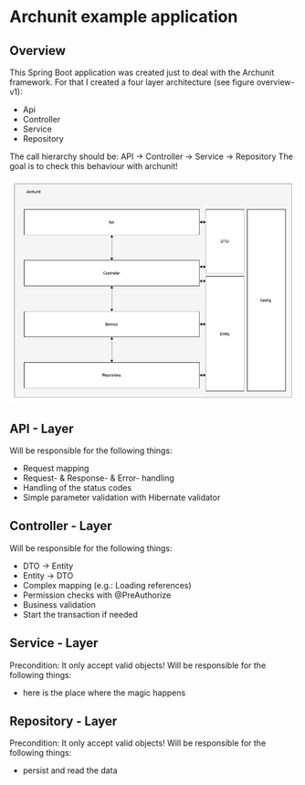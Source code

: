 # Archunit example application
## Overview
This Spring Boot application was created just to deal with the Archunit framework. 
For that I created a four layer architecture (see figure overview-v1):
- Api
- Controller
- Service
- Repository

The call hierarchy should be: API -> Controller -> Service -> Repository
The goal is to check this behaviour with archunit!

![](overview-v1.png)

## API - Layer
Will be responsible for the following things:
- Request mapping
- Request- & Response- & Error- handling
- Handling of the status codes
- Simple parameter validation with Hibernate validator 

## Controller - Layer
Will be responsible for the following things:
- DTO -> Entity
- Entity -> DTO
- Complex mapping (e.g.: Loading references)
- Permission checks with @PreAuthorize
- Business validation 
- Start the transaction if needed

## Service - Layer
Precondition: It only accept valid objects!
Will be responsible for the following things:
- here is the place where the magic happens

## Repository - Layer
Precondition: It only accept valid objects!
Will be responsible for the following things:
- persist and read the data